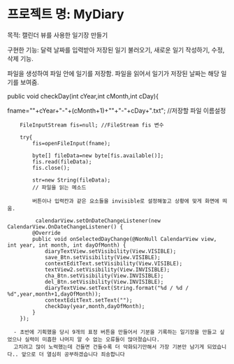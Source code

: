 # 프로젝트 명: MyDiary

목적: 캘린더 뷰를 사용한 일기장 만들기

구현한 기능: 달력 날짜를 입력받아 저장된 일기 불러오기, 새로운 일기 작성하기, 수정, 삭제 기능. 

파일을 생성하여 파일 안에 일기를 저장함. 파일을 읽어서 일기가 저장된 날짜는 해당 일기를 보여줌.

  public void  checkDay(int cYear,int cMonth,int cDay){
  
 fname=""+cYear+"-"+(cMonth+1)+""+"-"+cDay+".txt"; //저장할 파일 이름설정
        
        FileInputStream fis=null; //FileStream fis 변수
        
        try{
            fis=openFileInput(fname);

            byte[] fileData=new byte[fis.available()];
            fis.read(fileData);
            fis.close();

            str=new String(fileData); 
            // 파일을 읽는 메소드 
            
            버튼이나 입력칸과 같은 요소들을 invisible로 설정해놓고 상황에 맞게 화면에 띄움.
            
             calendarView.setOnDateChangeListener(new CalendarView.OnDateChangeListener() {
            @Override
            public void onSelectedDayChange(@NonNull CalendarView view, int year, int month, int dayOfMonth) {
                diaryTextView.setVisibility(View.VISIBLE);
                save_Btn.setVisibility(View.VISIBLE);
                contextEditText.setVisibility(View.VISIBLE);
                textView2.setVisibility(View.INVISIBLE);
                cha_Btn.setVisibility(View.INVISIBLE);
                del_Btn.setVisibility(View.INVISIBLE);
                diaryTextView.setText(String.format("%d / %d / %d",year,month+1,dayOfMonth));
                contextEditText.setText("");
                checkDay(year,month,dayOfMonth);
            }
        });
        
      - 초반에 기획했을 당시 9개의 표정 버튼을 만들어서 기분을 기록하는 일기장을 만들고 싶었으나 실력이 미흡한 나머지 알 수 없는 오류들이 많아졌습니다. 
      고치려고 많이 노력했는데 건들면 건들수록 더 악화되기만해서 가장 기본만 남기게 되었습니다.. 앞으로 더 열심히 공부하겠습니다 죄송합니다
      
      
            
